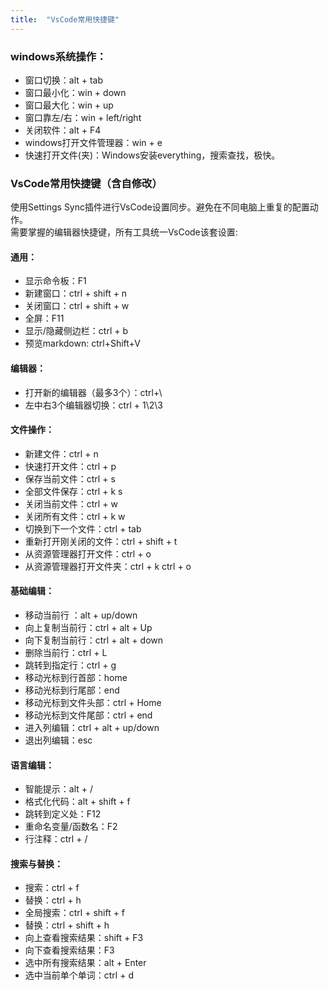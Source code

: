 ```yaml
---
title:  "VsCode常用快捷键"
---
```

### windows系统操作：
+ 窗口切换：alt + tab
+ 窗口最小化：win + down
+ 窗口最大化：win + up
+ 窗口靠左/右：win + left/right
+ 关闭软件：alt + F4
+ windows打开文件管理器：win + e
+ 快速打开文件(夹)：Windows安装everything，搜索查找，极快。

### VsCode常用快捷键（含自修改）
使用Settings Sync插件进行VsCode设置同步。避免在不同电脑上重复的配置动作。  
需要掌握的编辑器快捷键，所有工具统一VsCode该套设置:  
#### 通用：
+ 显示命令板：F1
+ 新建窗口：ctrl + shift + n
+ 关闭窗口：ctrl + shift + w
+ 全屏：F11
+ 显示/隐藏侧边栏：ctrl + b
+ 预览markdown: ctrl+Shift+V

#### 编辑器：
+ 打开新的编辑器（最多3个）：ctrl+\
+ 左中右3个编辑器切换：ctrl + 1\2\3

#### 文件操作：
+ 新建文件：ctrl + n
+ 快速打开文件：ctrl + p
+ 保存当前文件：ctrl + s
+ 全部文件保存：ctrl + k s
+ 关闭当前文件：ctrl + w
+ 关闭所有文件：ctrl + k w
+ 切换到下一个文件：ctrl + tab
+ 重新打开刚关闭的文件：ctrl + shift + t
+ 从资源管理器打开文件：ctrl + o
+ 从资源管理器打开文件夹：ctrl + k ctrl + o

#### 基础编辑：
+ 移动当前行 ：alt + up/down
+ 向上复制当前行：ctrl + alt + Up 
+ 向下复制当前行：ctrl + alt + down 
+ 删除当前行：ctrl + L
+ 跳转到指定行：ctrl + g
+ 移动光标到行首部：home
+ 移动光标到行尾部：end
+ 移动光标到文件头部：ctrl + Home
+ 移动光标到文件尾部：ctrl + end
+ 进入列编辑：ctrl + alt + up/down
+ 退出列编辑：esc

#### 语言编辑：
+ 智能提示：alt + /
+ 格式化代码：alt + shift + f
+ 跳转到定义处：F12
+ 重命名变量/函数名：F2
+ 行注释：ctrl + /

#### 搜索与替换：
+ 搜索：ctrl + f
+ 替换：ctrl + h
+ 全局搜索：ctrl + shift + f
+ 替换：ctrl + shift + h
+ 向上查看搜索结果：shift + F3
+ 向下查看搜索结果：F3
+ 选中所有搜索结果：alt + Enter
+ 选中当前单个单词：ctrl + d